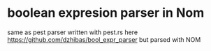 # boolean expresion parser in Nom

same as pest parser written with pest.rs here https://github.com/dzhibas/bool_expr_parser but parsed with NOM
